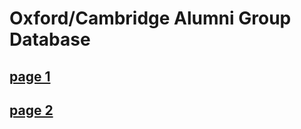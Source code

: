 # Oxford/Cambridge Alumni Group Database

## [page 1](https://oxcamne-secretary.github.io/oxcam/page_1)

## [page 2](https://oxcamne-secretary.github.io/oxcam/page_2)

